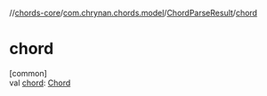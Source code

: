 //[chords-core](../../../index.md)/[com.chrynan.chords.model](../index.md)/[ChordParseResult](index.md)/[chord](chord.md)

# chord

[common]\
val [chord](chord.md): [Chord](../-chord/index.md)
